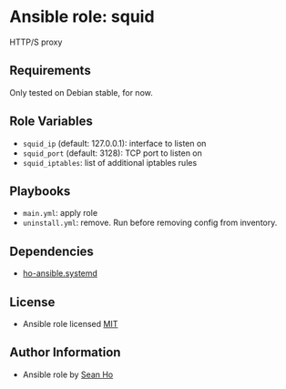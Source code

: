 # Ansible role: squid
HTTP/S proxy

## Requirements
Only tested on Debian stable, for now.

## Role Variables
+ `squid_ip` (default: 127.0.0.1): interface to listen on
+ `squid_port` (default: 3128): TCP port to listen on
+ `squid_iptables`: list of additional iptables rules

## Playbooks
+ `main.yml`: apply role
+ `uninstall.yml`: remove. Run before removing config from inventory.

## Dependencies
+ [ho-ansible.systemd](https://github.com/ho-ansible/systemd)

## License
+ Ansible role licensed [MIT](LICENSE)

## Author Information
+ Ansible role by [Sean Ho](https://github.com/ho-ansible/)
